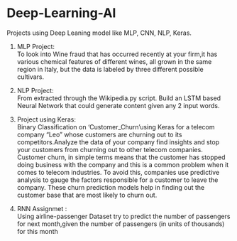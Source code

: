 # Deep-Learning-AI
Projects using Deep Leaning model like MLP, CNN, NLP, Keras.                                                                                                                 
1. MLP Project:        
    To look into Wine fraud that has occurred recently at your firm,it has various chemical features of different wines, all grown in the same region in Italy, but the data is labeled by three different possible cultivars.

2. NLP Project:        
    From extracted through the Wikipedia.py script. Build an LSTM based Neural Network that could generate content given any 2 input words.

3. Project using Keras:        
    Binary Classification on ‘Customer_Churn’using Keras for a telecom company “Leo” whose customers are churning out to its competitors.Analyze the data of your company find insights and stop your customers from churning out to other telecom companies.
Customer churn, in simple terms means that the customer has stopped doing business with the company and this is a common problem when it comes to telecom industries. To avoid this, companies use predictive analysis to gauge the factors responsible for a customer to leave the company. These churn prediction models help in finding out the customer base that are most likely to churn out. 

4. RNN Assignmet :    
Using airline-passenger Dataset try to predict the number of passengers for next month,given the number of passengers (in units of thousands) for this month  
 




